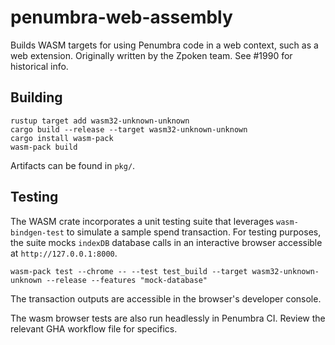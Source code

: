 # penumbra-web-assembly

Builds WASM targets for using Penumbra code in a web context,
such as a web extension. Originally written by the Zpoken team.
See #1990 for historical info.

## Building

```
rustup target add wasm32-unknown-unknown
cargo build --release --target wasm32-unknown-unknown
cargo install wasm-pack
wasm-pack build
```

Artifacts can be found in `pkg/`.

## Testing
The WASM crate incorporates a unit testing suite that leverages `wasm-bindgen-test` to simulate a sample spend transaction.
For testing purposes, the suite mocks `indexDB` database calls in an interactive browser accessible at `http://127.0.0.1:8000`.

```
wasm-pack test --chrome -- --test test_build --target wasm32-unknown-unknown --release --features "mock-database"
```

The transaction outputs are accessible in the browser's developer console.

The wasm browser tests are also run headlessly in Penumbra CI. Review the relevant GHA workflow file for specifics.
